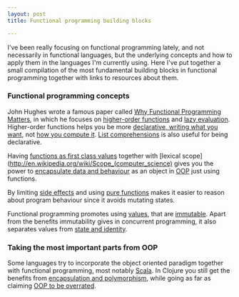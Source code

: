 ```yaml
---
layout: post
title: Functional programming building blocks

---
```


I've been really focusing on functional programming lately, and not necessarily in functional languages, but the underlying concepts and how to apply them in the languages I'm currently using. Here I've put together a small compilation of the most fundamental building blocks in functional programming together with links to resources about them.

### Functional programming concepts

John Hughes wrote a famous paper called [Why Functional Programming Matters](http://www.cs.kent.ac.uk/people/staff/dat/miranda/whyfp90.pdf), in which he focuses on [higher-order functions](http://en.wikipedia.org/wiki/Higher-order_function) and [lazy evaluation](http://en.wikipedia.org/wiki/Lazy_evaluation). Higher-order functions helps you be more [declarative, writing what you want](http://en.wikipedia.org/wiki/Declarative_programming), not [how you compute it](http://en.wikipedia.org/wiki/Imperative_programming). [List comprehensions](http://learnyouahaskell.com/starting-out) is also useful for being declarative.

Having [functions as first class values](http://en.wikipedia.org/wiki/First-class_function) together with [lexical scope](http://en.wikipedia.org/wiki/Scope_(computer_science) gives you the power to [encapsulate data and behaviour](http://howtonode.org/why-use-closure) as an object in [OOP](http://en.wikipedia.org/wiki/Object-oriented_programming) just using functions.

By limiting [side effects](http://en.wikipedia.org/wiki/Side_effect_%28computer_science%29) and using [pure functions](http://en.wikipedia.org/wiki/Pure_function) makes it easier to reason about program behaviour since it avoids mutating states.

Functional programming promotes using [values](http://martinfowler.com/eaaCatalog/valueObject.html), that are [immutable](http://en.wikipedia.org/wiki/Immutable_object). Apart from the benefits immutability gives in concurrent programming, it also separates values from [state and identity](http://clojure.org/state).

### Taking the most important parts from OOP

Some languages try to incorporate the object oriented paradigm together with functional programming, most notably [Scala](http://www.scala-lang.org/). In Clojure you still get the benefits from [encapsulation and polymorphism](http://thinkrelevance.com/blog/2009/08/12/rifle-oriented-programming-with-clojure-2), while going as far as claiming [OOP to be overrated](http://clojure.org/rationale).

